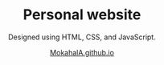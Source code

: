 <div align="center">

# Personal website

Designed using HTML, CSS, and JavaScript.

[MokahalA.github.io](!https://mokahala.github.io)

</div
